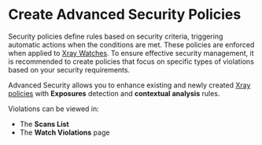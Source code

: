 # Create Advanced Security Policies

Security policies define rules based on security criteria, triggering automatic actions when the conditions are met. These policies are enforced when applied to [Xray Watches](../../../xray/xray-features-and-capabilities/sdlc-policy-mangement/watches.md). To ensure effective security management, it is recommended to create policies that focus on specific types of violations based on your security requirements.&#x20;

Advanced Security allows you to enhance existing and newly created [Xray policies](../../../xray/xray-features-and-capabilities/sdlc-policy-mangement/) with **Exposures** detection and **contextual analysis** rules.

Violations can be viewed in:

* The **Scans List**
* The **Watch Violations** page
